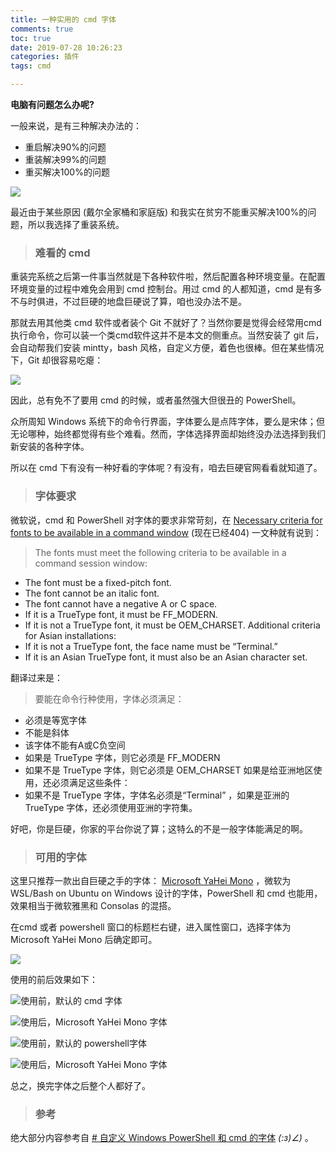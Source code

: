 ```yaml
---
title: 一种实用的 cmd 字体 
comments: true
toc: true
date: 2019-07-28 10:26:23
categories: 插件
tags: cmd 

---
```


**电脑有问题怎么办呢?**

一般来说，是有三种解决办法的：

- 重启解决90%的问题
- 重装解决99%的问题
- 重买解决100%的问题


![](https://i.loli.net/2019/07/28/5d3d09de99cc583408.png)

最近由于某些原因 (戴尔全家桶和家庭版) 和我实在贫穷不能重买解决100%的问题，所以我选择了重装系统。

>### 难看的 cmd

重装完系统之后第一件事当然就是下各种软件啦，然后配置各种环境变量。在配置环境变量的过程中难免会用到 cmd 控制台。用过 cmd 的人都知道，cmd 是有多不与时俱进，不过巨硬的地盘巨硬说了算，咱也没办法不是。

那就去用其他类 cmd 软件或者装个 Git 不就好了？当然你要是觉得会经常用cmd执行命令，你可以装一个类cmd软件这并不是本文的侧重点。当然安装了 git 后，会自动帮我们安装 mintty，bash 风格，自定义方便，着色也很棒。但在某些情况下，Git 却很容易吃瘪：

![](https://i.loli.net/2019/07/28/5d3d0d32f3c9760716.png)

因此，总有免不了要用 cmd 的时候，或者虽然强大但很丑的 PowerShell。

众所周知 Windows 系统下的命令行界面，字体要么是点阵字体，要么是宋体；但无论哪种，始终都觉得有些个难看。然而，字体选择界面却始终没办法选择到我们新安装的各种字体。

<!--more-->

所以在 cmd 下有没有一种好看的字体呢？有没有，咱去巨硬官网看看就知道了。

>###  字体要求

微软说，cmd 和 PowerShell 对字体的要求非常苛刻，在 [Necessary criteria for fonts to be available in a command window](https://support.microsoft.com/zh-cn/help/247815/necessary-criteria-for-fonts-to-be-available-in-a-command-window) (现在已经404) 一文种就有说到：

> The fonts must meet the following criteria to be available in a command session window:

- The font must be a fixed-pitch font.
- The font cannot be an italic font.
- The font cannot have a negative A or C space.
- If it is a TrueType font, it must be FF_MODERN.
- If it is not a TrueType font, it must be OEM_CHARSET. Additional criteria for Asian installations:
- If it is not a TrueType font, the face name must be “Terminal.”
- If it is an Asian TrueType font, it must also be an Asian character set.

翻译过来是：

> 要能在命令行种使用，字体必须满足：

- 必须是等宽字体
- 不能是斜体
- 该字体不能有A或C负空间
- 如果是 TrueType 字体，则它必须是 FF_MODERN
- 如果不是 TrueType 字体，则它必须是 OEM_CHARSET 如果是给亚洲地区使用，还必须满足这些条件：
- 如果不是 TrueType 字体，字体名必须是“Terminal” ，如果是亚洲的 TrueType 字体，还必须使用亚洲的字符集。

好吧，你是巨硬，你家的平台你说了算；这特么的不是一般字体能满足的啊。

>### 可用的字体

这里只推荐一款出自巨硬之手的字体：
[Microsoft YaHei Mono](https://github.com/Microsoft/BashOnWindows/files/1362006/Microsoft.YaHei.Mono.zip) ，微软为 WSL/Bash on Ubuntu on Windows 设计的字体，PowerShell 和 cmd 也能用，效果相当于微软雅黑和 Consolas 的混搭。

在cmd 或者 powershell 窗口的标题栏右键，进入属性窗口，选择字体为 Microsoft YaHei Mono 后确定即可。

![](https://i.loli.net/2019/07/28/5d3d15c25841b46636.png)

使用的前后效果如下：

![使用前，默认的 cmd 字体](https://i.loli.net/2019/07/28/5d3d1798bf8fb84177.png)

![使用后，Microsoft YaHei Mono 字体](https://i.loli.net/2019/07/28/5d3d133f7bae978945.png)

![使用前，默认的 powershell字体](https://i.loli.net/2019/07/28/5d3d0ddc3d5c827279.png)

![使用后，Microsoft YaHei Mono 字体](https://i.loli.net/2019/07/28/5d3d0ddc9df5a93731.png)

总之，换完字体之后整个人都好了。

>### 参考

绝大部分内容参考自 [# 自定义 Windows PowerShell 和 cmd 的字体](https://blog.walterlv.com/post/customize-fonts-of-command-window.html)  _(:з)∠)_ 。
